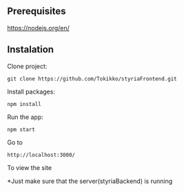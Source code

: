 ## Prerequisites


https://nodejs.org/en/

## Instalation

Clone project:

```
git clone https://github.com/Tokikko/styriaFrontend.git
```

Install packages:

```
npm install
```

Run the app:

```
npm start
```

Go to
```
http://localhost:3000/
```

To view the site 

*Just make sure that the server(styriaBackend) is running


